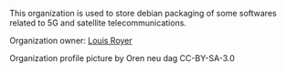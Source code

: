 This organization is used to store debian packaging of some softwares related to 5G and satellite telecommunications.

Organization owner: [Louis Royer](https://github.com/louisroyer)

Organization profile picture by Oren neu dag CC-BY-SA-3.0
